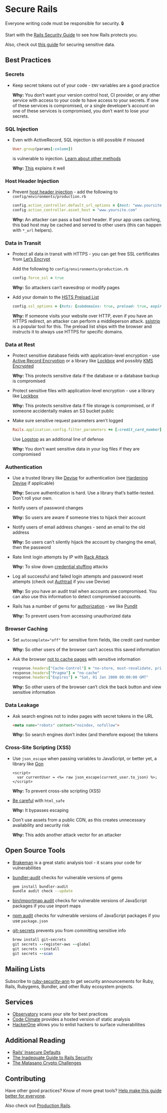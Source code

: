# Secure Rails

Everyone writing code must be responsible for security. :lock:

Start with the [Rails Security Guide](https://guides.rubyonrails.org/security.html) to see how Rails protects you.

Also, check out [this guide](https://ankane.org/sensitive-data-rails) for securing sensitive data.

## Best Practices

### Secrets

- Keep secret tokens out of your code - `ENV` variables are a good practice

  **Why:** You don’t want your version control host, CI provider, or any other service with access to your code to have access to your secrets. If one of these services is compromised, or a single developer’s account on one of these services is compromised, you don’t want to lose your secrets.

### SQL Injection

- Even with ActiveRecord, SQL injection is still possible if misused

  ```ruby
  User.group(params[:column])
  ```

  is vulnerable to injection. [Learn about other methods](https://rails-sqli.org)

  **Why:** [This](https://guides.rubyonrails.org/security.html#sql-injection) explains it well

### Host Header Injection

- Prevent [host header injection](http://carlos.bueno.org/2008/06/host-header-injection.html) - add the following to `config/environments/production.rb`

  ```ruby
  config.action_controller.default_url_options = {host: "www.yoursite.com"}
  config.action_controller.asset_host = "www.yoursite.com"
  ```

  **Why:** An attacker can pass a bad host header. If your app uses caching, this bad host may be cached and served to other users (this can happen with `*_url` helpers).

### Data in Transit

- Protect all data in transit with HTTPS - you can get free SSL certificates from [Let’s Encrypt](https://letsencrypt.org/)

  Add the following to `config/environments/production.rb`

  ```ruby
  config.force_ssl = true
  ```

  **Why:** So attackers can’t eavesdrop or modify pages

- Add your domain to the [HSTS Preload List](https://hstspreload.org/)

  ```ruby
  config.ssl_options = {hsts: {subdomains: true, preload: true, expires: 1.year}}
  ```

  **Why:** If someone visits your website over HTTP, even if you have an HTTPS redirect, an attacker can perform a middleperson attack. [sslstrip](https://avicoder.me/2016/02/22/SSLstrip-for-newbies/) is a popular tool for this. The preload list ships with the browser and instructs it to always use HTTPS for specific domains.

### Data at Rest

- Protect sensitive database fields with application-level encryption - use [Active Record Encryption](https://guides.rubyonrails.org/active_record_encryption.html) or a library like [Lockbox](https://github.com/ankane/lockbox) and possibly [KMS Encrypted](https://github.com/ankane/kms_encrypted)

  **Why:** This protects sensitive data if the database or a database backup is compromised

- Protect sensitive files with application-level encryption - use a library like [Lockbox](https://github.com/ankane/lockbox)

  **Why:** This protects sensitive data if file storage is compromised, or if someone accidentally makes an S3 bucket public

- Make sure sensitive request parameters aren’t logged

  ```ruby
  Rails.application.config.filter_parameters += [:credit_card_number]
  ```

  Use [Logstop](https://github.com/ankane/logstop) as an additional line of defense

  **Why:** You don’t want sensitive data in your log files if they are compromised

### Authentication

- Use a trusted library like [Devise](https://github.com/heartcombo/devise) for authentication (see [Hardening Devise](https://ankane.org/hardening-devise) if applicable)

  **Why:** Secure authentication is hard. Use a library that’s battle-tested. Don’t roll your own.

- Notify users of password changes

  **Why:** So users are aware if someone tries to hijack their account

- Notify users of email address changes - send an email to the old address

  **Why:** So users can’t silently hijack the account by changing the email, then the password

- Rate limit login attempts by IP with [Rack Attack](https://github.com/rack/rack-attack)

  **Why:** To slow down [credential stuffing](https://en.wikipedia.org/wiki/Credential_stuffing) attacks

- Log all successful and failed login attempts and password reset attempts (check out [Authtrail](https://github.com/ankane/authtrail) if you use Devise)

  **Why:** So you have an audit trail when accounts are compromised. You can also use this information to detect compromised accounts.

- Rails has a number of gems for [authorization](https://www.ruby-toolbox.com/categories/rails_authorization) - we like [Pundit](https://github.com/varvet/pundit)

  **Why:** To prevent users from accessing unauthorized data

### Browser Caching

- Set `autocomplete="off"` for sensitive form fields, like credit card number

  **Why:** So other users of the browser can’t access this saved information

- Ask the browser [not to cache pages](https://stackoverflow.com/a/748646) with sensitive information

  ```ruby
  response.headers["Cache-Control"] = "no-store, must-revalidate, private, max-age=0"
  response.headers["Pragma"] = "no-cache"
  response.headers["Expires"] = "Sat, 01 Jan 2000 00:00:00 GMT"
  ```

  **Why:** So other users of the browser can’t click the back button and view sensitive information

### Data Leakage

- Ask search engines not to index pages with secret tokens in the URL

  ```html
  <meta name="robots" content="noindex, nofollow">
  ```

  **Why:** So search engines don’t index (and therefore expose) the tokens

### Cross-Site Scripting (XSS)

- Use `json_escape` when passing variables to JavaScript, or better yet, a library like [Gon](https://github.com/gazay/gon)

  ```erb
  <script>
    var currentUser = <%= raw json_escape(current_user.to_json) %>;
  </script>
  ```

  **Why:** To prevent cross-site scripting (XSS)

- [Be careful](https://product.reverb.com/stay-safe-while-using-html-safe-in-rails-9e368836fac1) with `html_safe`

  **Why:** It bypasses escaping

- Don’t use assets from a public CDN, as this creates unnecessary availability and security risk

  **Why:** This adds another attack vector for an attacker

## Open Source Tools

- [Brakeman](https://github.com/presidentbeef/brakeman) is a great static analysis tool - it scans your code for vulnerabilities
- [bundler-audit](https://github.com/rubysec/bundler-audit) checks for vulnerable versions of gems

  ```sh
  gem install bundler-audit
  bundle audit check --update
  ```

- [bin/importmap audit](https://github.com/rails/importmap-rails?tab=readme-ov-file#checking-for-outdated-or-vulnerable-packages) checks for vulnerable versions of JavaScript packages if you use import maps
- [npm audit](https://docs.npmjs.com/auditing-package-dependencies-for-security-vulnerabilities) checks for vulnerable versions of JavaScript packages if you use `package.json`
- [git-secrets](https://github.com/awslabs/git-secrets) prevents you from committing sensitive info

  ```ruby
  brew install git-secrets
  git secrets --register-aws --global
  git secrets --install
  git secrets --scan
  ```

## Mailing Lists

Subscribe to [ruby-security-ann](https://groups.google.com/g/ruby-security-ann) to get security announcements for Ruby, Rails, Rubygems, Bundler, and other Ruby ecosystem projects.

## Services

- [Observatory](https://observatory.mozilla.org) scans your site for best practices
- [Code Climate](https://codeclimate.com/) provides a hosted version of static analysis
- [HackerOne](https://hackerone.com/) allows you to enlist hackers to surface vulnerabilities

## Additional Reading

- [Rails’ Insecure Defaults](https://codeclimate.com/blog/rails-insecure-defaults/)
- [The Inadequate Guide to Rails Security](https://blog.honeybadger.io/ruby-security-tutorial-and-rails-security-guide/)
- [The Matasano Crypto Challenges](https://cryptopals.com/)

## Contributing

Have other good practices? Know of more great tools? [Help make this guide better for everyone](https://github.com/ankane/secure_rails/issues/new).

Also check out [Production Rails](https://github.com/ankane/production_rails).
